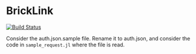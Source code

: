 # BrickLink

[![Build Status](https://github.com/kafisatz/BrickLink.jl/actions/workflows/CI.yml/badge.svg?branch=master)](https://github.com/kafisatz/BrickLink.jl/actions/workflows/CI.yml?query=branch%3Amaster)

Consider the auth.json.sample file. Rename it to auth.json, and consider the code in `sample_request.jl` where the file is read.
